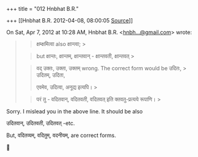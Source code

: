 +++
title = "012 Hnbhat B.R."

+++
[[Hnbhat B.R.	2012-04-08, 08:00:05 [Source](https://groups.google.com/g/samskrita/c/wapmOQK4j0g)]]



On Sat, Apr 7, 2012 at 10:28 AM, Hnbhat B.R. \<[hnbh...@gmail.com]()\> wrote:  

> 
> > 
> > क्षम्क्षमित्वा also क्षान्त्वा; >
> 
> > 
> > 
> >   
> > 
> > 
> > but क्षान्तः, क्षान्तम्, क्षान्तवान् - क्षान्तवती, क्षान्तवत् >
> 
> > 
> >   
> > 
> > 
> > वद् उक्तः, उक्ता, उक्तम् wrong. The correct form would be उदितः, > उदितम्, उदिता,
> > 
> > 
> >   
> > 
> > 
> > एवमेव, उदित्वा, अनूद्य इत्यपि। >
> 
> > 
> >   
> > 
> > 
> > परं तु - वदितवान्, वदितवती, वदितवत् इति क्तवतु-प्रत्यये रूपाणि। >
> 
> > 
> >   
> > 

  

Sorry. I mislead you in the above line. It should be also

  

उदितवान्, उदितवती, उदितवत् -etc.

  

But, वदितव्यम्, वदितुम्, वदनीयम्, are correct forms.





